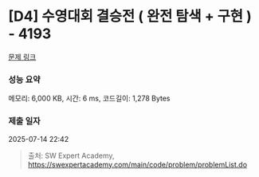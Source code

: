 # [D4] 수영대회 결승전 ( 완전 탐색 + 구현 ) - 4193 

[문제 링크](https://swexpertacademy.com/main/code/problem/problemDetail.do?contestProbId=AWKaG6_6AGQDFARV) 

### 성능 요약

메모리: 6,000 KB, 시간: 6 ms, 코드길이: 1,278 Bytes

### 제출 일자

2025-07-14 22:42



> 출처: SW Expert Academy, https://swexpertacademy.com/main/code/problem/problemList.do